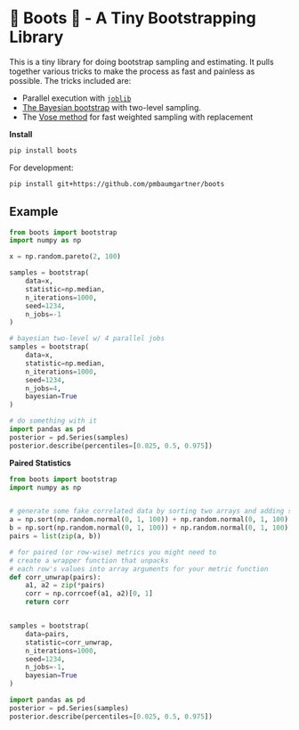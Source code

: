 # 🥾 Boots 👢 - A Tiny Bootstrapping Library

This is a tiny library for doing bootstrap sampling and estimating. It pulls together various tricks to make the process as fast and painless as possible. The tricks included are:

- Parallel execution with [`joblib`](https://joblib.readthedocs.io/en/latest/parallel.html) 
- [The Bayesian bootstrap](https://matteocourthoud.github.io/post/bayes_boot/) with two-level sampling.
- The [Vose method](https://github.com/MaxHalford/vose) for fast weighted sampling with replacement

**Install**

```bash
pip install boots
```

For development:

```bash
pip install git+https://github.com/pmbaumgartner/boots
```

## Example

```python
from boots import bootstrap
import numpy as np

x = np.random.pareto(2, 100)

samples = bootstrap(
    data=x,
    statistic=np.median,
    n_iterations=1000,
    seed=1234,
    n_jobs=-1
)

# bayesian two-level w/ 4 parallel jobs
samples = bootstrap(
    data=x,
    statistic=np.median, 
    n_iterations=1000, 
    seed=1234, 
    n_jobs=4, 
    bayesian=True
)

# do something with it
import pandas as pd
posterior = pd.Series(samples)
posterior.describe(percentiles=[0.025, 0.5, 0.975])
```

**Paired Statistics**

```python
from boots import bootstrap
import numpy as np


# generate some fake correlated data by sorting two arrays and adding some noise
a = np.sort(np.random.normal(0, 1, 100)) + np.random.normal(0, 1, 100)
b = np.sort(np.random.normal(0, 1, 100)) + np.random.normal(0, 1, 100)
pairs = list(zip(a, b))

# for paired (or row-wise) metrics you might need to
# create a wrapper function that unpacks
# each row's values into array arguments for your metric function
def corr_unwrap(pairs):
    a1, a2 = zip(*pairs)
    corr = np.corrcoef(a1, a2)[0, 1]
    return corr


samples = bootstrap(
    data=pairs,
    statistic=corr_unwrap,
    n_iterations=1000,
    seed=1234,
    n_jobs=-1,
    bayesian=True
)

import pandas as pd
posterior = pd.Series(samples)
posterior.describe(percentiles=[0.025, 0.5, 0.975])
```

